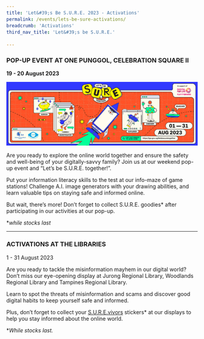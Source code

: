 ```yaml
---
title: 'Let&#39;s Be S.U.R.E. 2023 - Activations'
permalink: /events/lets-be-sure-activations/
breadcrumb: 'Activations'
third_nav_title: 'Let&#39;s be S.U.R.E.'

---
```


### **POP-UP EVENT AT ONE PUNGGOL, CELEBRATION SQUARE II**

**19 - 20 August 2023**

 ![](../images/SURE-Eventbrite-KV-3by1_230622.jpg)

Are you ready to explore the online world together and ensure the safety and well-being of your digitally-savvy family? Join us at our weekend pop-up event and “Let’s be S.U.R.E. together!”. 

 

Put your information literacy skills to the test at our info-maze of game stations! Challenge A.I. image generators with your drawing abilities, and learn valuable tips on staying safe and informed online. 

 

But wait, there’s more! Don’t forget to collect S.U.R.E. goodies* after participating in our activities at our pop-up. 

 

**while stocks last*

<hr>

### **ACTIVATIONS AT THE LIBRARIES**

1 - 31 August 2023

 

Are you ready to tackle the misinformation mayhem in our digital world? Don’t miss our eye-opening display at Jurong Regional Library, Woodlands Regional Library and Tampines Regional Library.

 

Learn to spot the threats of misinformation and scams and discover good digital habits to keep yourself safe and informed. 

 

Plus, don’t forget to collect your [S.U.R.E.vivors](https://sure.nlb.gov.sg/tng/surevivors/) stickers* at our displays to help you stay informed about the online world. 

 

**While stocks last.*

